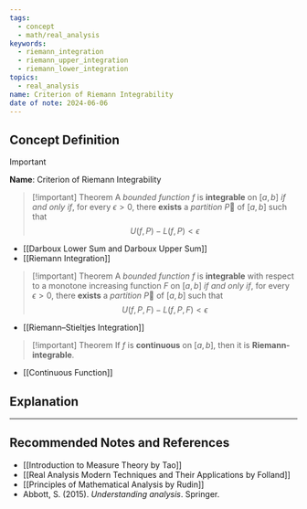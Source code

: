 ```yaml
---
tags:
  - concept
  - math/real_analysis
keywords:
  - riemann_integration
  - riemann_upper_integration
  - riemann_lower_integration
topics:
  - real_analysis
name: Criterion of Riemann Integrability
date of note: 2024-06-06
---
```


## Concept Definition

>[!important]
>**Name**: Criterion of Riemann Integrability

>[!important] Theorem
>A *bounded function* $f$ is **integrable** on $[a, b]$ *if and only if*, for every $\epsilon>0$, there **exists** a *partition* $P$ of $[a, b]$ such that
>$$
>U(f, P) - L(f, P) < \epsilon
>$$

- [[Darboux Lower Sum and Darboux Upper Sum]]
- [[Riemann Integration]]

>[!important] Theorem
>A *bounded function* $f$ is **integrable** with respect to a monotone increasing function $F$ on $[a, b]$ *if and only if*, for every $\epsilon >0$, there **exists** a *partition* $P$ of $[a, b]$ such that
>$$
>U(f, P, F) - L(f, P, F) < \epsilon
>$$

- [[Riemann–Stieltjes Integration]]



>[!important] Theorem
>If $f$ is **continuous** on $[a,b]$, then it is **Riemann-integrable**.

- [[Continuous Function]]



## Explanation














-----------
##  Recommended Notes and References



- [[Introduction to Measure Theory by Tao]]
- [[Real Analysis Modern Techniques and Their Applications by Folland]]
- [[Principles of Mathematical Analysis by Rudin]]
- Abbott, S. (2015). _Understanding analysis_. Springer.